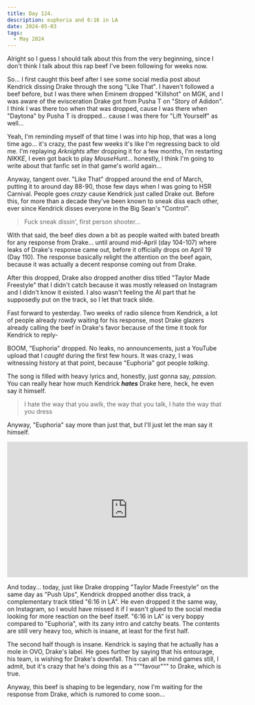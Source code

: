 ```yaml
---
title: Day 124.
description: euphoria and 6:16 in LA
date: 2024-05-03
tags: 
  - May 2024
---
```


Alright so I guess I should talk about this from the very beginning, since I don't think I talk about this rap beef I've been following for weeks now.

So... I first caught this beef after I see some social media post about Kendrick dissing Drake through the song "Like That". I haven't followed a beef before, but I was there when Eminem dropped "Killshot" on MGK, and I was aware of the evisceration Drake got from Pusha T on "Story of Adidon". I think I was there too when that was dropped, cause I was there when "Daytona" by Pusha T is dropped... cause I was there for "Lift Yourself" as well...

Yeah, I'm reminding myself of that time I was into hip hop, that was a long time ago... it's crazy, the past few weeks it's like I'm regressing back to old me. I'm replaying *Arknights* after dropping it for a few months, I'm restarting *NIKKE*, I even got back to play *MouseHunt*... honestly, I think I'm going to write about that fanfic set in that game's world again...

Anyway, tangent over. "Like That" dropped around the end of March, putting it to around day 88-90, those few days when I was going to HSR Carnival. People goes *crazy* cause Kendrick just called Drake out. Before this, for more than a decade they've been known to sneak diss each other, ever since Kendrick disses everyone in the Big Sean's "Control". 

> Fuck sneak dissin', first person shooter...

With that said, the beef dies down a bit as people waited with bated breath for any response from Drake... until around mid-April (day 104-107) where leaks of Drake's response came out, before it officially drops on April 19 (Day 110). The response basically relight the attention on the beef again, because it was actually a decent response coming out from Drake.

After this dropped, Drake also dropped another diss titled "Taylor Made Freestyle" that I didn't catch because it was mostly released on Instagram and I didn't know it existed. I also wasn't feeling the AI part that he supposedly put on the track, so I let that track slide.

Fast forward to yesterday. Two weeks of radio silence from Kendrick, a lot of people already rowdy waiting for his response, most Drake glazers already calling the beef in Drake's favor because of the time it took for Kendrick to reply-

BOOM, "Euphoria" dropped. No leaks, no announcements, just a YouTube upload that I *caught* during the first few hours. It was crazy, I was witnessing history at that point, because "Euphoria" got people *talking*.

The song is filled with heavy lyrics and, honestly, just gonna say, *passion*. You can really hear how much Kendrick ***hates*** Drake here, heck, he even say it himself.

> I hate the way that you awlk, the way that you talk, I hate the way that you dress

Anyway, "Euphoria" say more than just that, but I'll just let the man say it himself.

<iframe width="560" height="315" src="https://www.youtube.com/embed/NPqDIwWMtxg?si=CmoJqttTWdbR7o1v" title="YouTube video player" frameborder="0" allow="accelerometer; autoplay; clipboard-write; encrypted-media; gyroscope; picture-in-picture; web-share" referrerpolicy="strict-origin-when-cross-origin" allowfullscreen></iframe>

And today... today, just like Drake dropping "Taylor Made Freestyle" on the same day as "Push Ups", Kendrick dropped another diss track, a complementary track titled "6:16 in LA". He even dropped it the same way, on Instagram, so I would have missed it if I wasn't glued to the social media looking for more reaction on the beef itself. "6:16 in LA" is very boppy compared to "Euphoria", with its zany intro and catchy beats. The contents are still very heavy too, which is insane, at least for the first half.

The second half though is insane. Kendrick is saying that he actually has a mole in OVO, Drake's label. He goes further by saying that his entourage, his team, is wishing for Drake's downfall. This can all be mind games still, I admit, but it's crazy that he's doing this as a """favour""" to Drake, which is true.

Anyway, this beef is shaping to be legendary, now I'm waiting for the response from Drake, which is rumored to come soon...
